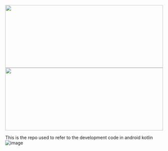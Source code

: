 <img src="![image](https://github.com/QuocViet132/Kotlin_Code_Android/assets/95084615/2ca7a3a8-2266-4bb4-822f-afe4f213b25d)" width="500" height="200" /> <img src="https://media.giphy.com/media/v1.Y2lkPTc5MGI3NjExaXVlZGUxajF1amYxN3p3Y2FyYTE1Z2puZXE5ajdpbm1taWY5aXZkaiZlcD12MV9pbnRlcm5hbF9naWZfYnlfaWQmY3Q9Zw/eiwO2OEkCV7cwvIQKq/giphy.gif" width="500" height="200" />

This is the repo used to refer to the development code in android kotlin
![image](https://github.com/QuocViet132/Kotlin_Code_Android/assets/95084615/c0770746-4039-4c6c-9f66-e5ccc9490288)

